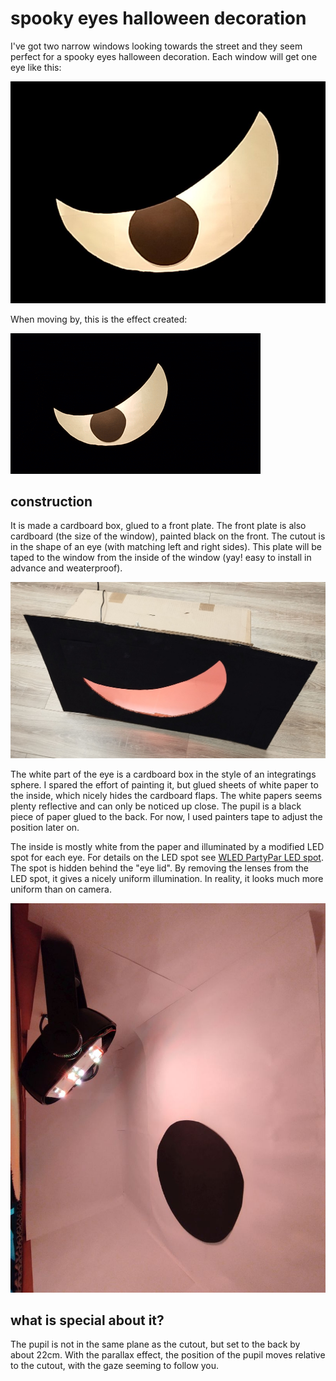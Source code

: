 

# spooky eyes halloween decoration


I've got two narrow windows looking towards the street and they seem perfect for a spooky eyes halloween decoration.
Each window will get one eye like this:

![one of the eyes from the outside](eyeview.jpg)

When moving by, this is the effect created:

![one of the eyes from the outside](eyevideo.gif)


## construction

It is made a cardboard box, glued to a front plate. 
The front plate is also cardboard (the size of the window), painted black on the front.
The cutout is in the shape of an eye (with matching left and right sides).
This plate will be taped to the window from the inside of the window (yay! easy to install in advance and weaterproof).

![outside view](outside.jpg)


The white part of the eye is a cardboard box in the style of an integratings sphere.
I spared the effort of painting it, but glued sheets of white paper to the inside, which nicely hides the cardboard flaps.
The white papers seems plenty reflective and can only be noticed up close.
The pupil is a black piece of paper glued to the back. 
For now, I used painters tape to adjust the position later on.


The inside is mostly white from the paper and illuminated by a modified LED spot for each eye.
For details on the LED spot see [WLED PartyPar LED spot](https://github.com/Dr-schobi/wled-partypar).
The spot is hidden behind the "eye lid".
By removing the lenses from the LED spot, it gives a nicely uniform illumination. 
In reality, it looks much more uniform than on camera.



![inside the cardboard box](inside.jpg)




## what is special about it?

The pupil is not in the same plane as the cutout, but set to the back by about 22cm.
With the parallax effect, the position of the pupil moves relative to the cutout, with the gaze seeming to follow you.




